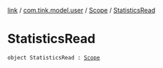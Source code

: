 [link](../../index.md) / [com.tink.model.user](../index.md) / [Scope](index.md) / [StatisticsRead](./-statistics-read.md)

# StatisticsRead

`object StatisticsRead : `[`Scope`](index.md)
